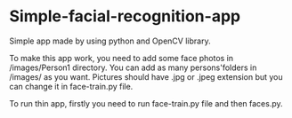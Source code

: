 # Simple-facial-recognition-app
Simple app made by using python and OpenCV library.

To make this app work, you need to add some face photos in /images/Person1 directory. You can add as many persons'folders in /images/ as you want. Pictures should have .jpg or .jpeg extension but you can change it in face-train.py file.

To run thin app, firstly you need to run face-train.py file and then faces.py.

